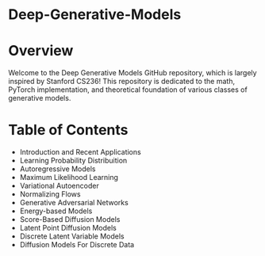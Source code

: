 # Deep-Generative-Models

# Overview
Welcome to the Deep Generative Models GitHub repository, which is largely inspired by Stanford CS236! This repository is dedicated to the math, PyTorch implementation, and theoretical foundation of various classes of generative models.

# Table of Contents
* Introduction and Recent Applications
* Learning Probability Distribuition
* Autoregressive Models
* Maximum Likelihood Learning
* Variational Autoencoder
* Normalizing Flows
* Generative Adversarial Networks
* Energy-based Models
* Score-Based Diffusion Models
* Latent Point Diffusion Models
* Discrete Latent Variable Models
* Diffusion Models For Discrete Data
